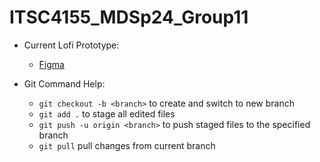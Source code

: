 # ITSC4155_MDSp24_Group11


* Current Lofi Prototype:
    * [Figma](https://www.figma.com/file/OS5jemh1gPtQJ20cy4WhP0/Sweat-Rivals-Lofi?type=design&node-id=0-1&mode=design&t=ATiqHcLSGq3mepPC-0)


* Git Command Help:
    * `git checkout -b <branch>` to create and switch to new branch
    * `git add .` to stage all edited files
    * `git push -u origin <branch>` to push staged files to the specified branch
    * `git pull` pull changes from current branch
